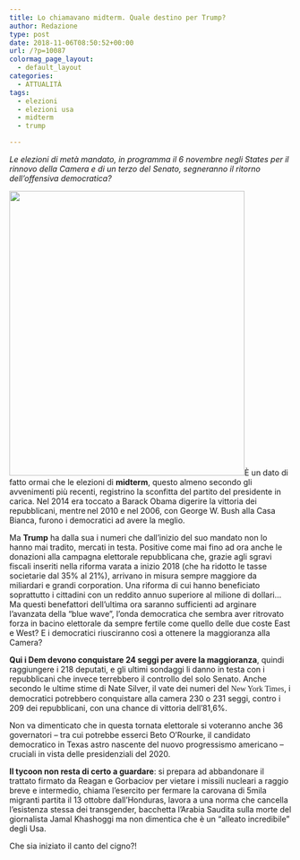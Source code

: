 ```yaml
---
title: Lo chiamavano midterm. Quale destino per Trump?
author: Redazione
type: post
date: 2018-11-06T08:50:52+00:00
url: /?p=10087
colormag_page_layout:
  - default_layout
categories:
  - ATTUALITÀ
tags:
  - elezioni
  - elezioni usa
  - midterm
  - trump

---
```

<p class="Standard">
  <i>Le elezioni di metà mandato, in programma il 6 novembre negli States per il rinnovo della Camera e di un terzo del Senato, segneranno il ritorno dell’offensiva democratica?</i>
</p>

<p class="Standard">
  <img decoding="async" loading="lazy" class="alignleft wp-image-10090 " src="https://progressonline.it/wp-content/uploads/2018/11/donald-trump-1269307_960_720.jpg" alt="" width="420" height="508" />È un dato di fatto ormai che le elezioni di <strong>midterm</strong>, questo almeno secondo gli avvenimenti più recenti, registrino la sconfitta del partito del presidente in carica. Nel 2014 era toccato a Barack Obama digerire la vittoria dei repubblicani, mentre nel 2010 e nel 2006, con George W. Bush alla Casa Bianca, furono i democratici ad avere la meglio.
</p>

<p class="Standard">
  Ma <strong>Trump</strong> ha dalla sua i numeri che dall’inizio del suo mandato non lo hanno mai tradito, mercati in testa. Positive come mai fino ad ora anche le donazioni alla campagna elettorale repubblicana che, grazie agli sgravi fiscali inseriti nella riforma varata a inizio 2018 (che ha ridotto le tasse societarie dal 35% al 21%), arrivano in misura sempre maggiore da miliardari e grandi corporation. Una riforma di cui hanno beneficiato soprattutto i cittadini con un reddito annuo superiore al milione di dollari… Ma questi benefattori dell’ultima ora saranno sufficienti ad arginare l’avanzata della “blue wave”, l’onda democratica che sembra aver ritrovato forza in bacino elettorale da sempre fertile come quello delle due coste East e West? E i democratici riusciranno così a ottenere la maggioranza alla Camera?
</p>

<p class="Standard">
  <strong>Qui i Dem devono conquistare 24 seggi per avere la maggioranza</strong>, quindi raggiungere i 218 deputati, e gli ultimi sondaggi li danno in testa con i repubblicani che invece terrebbero il controllo del solo Senato. Anche secondo le ultime stime di Nate Silver, il vate dei numeri del <span style="font-family: 'arial\, sans-serif'; color: #222222;">New York Times</span>, i democratici potrebbero conquistare alla camera 230 o 231 seggi, contro i 209 dei repubblicani, con una chance di vittoria dell&#8217;81,6%.
</p>

<p class="Standard">
  Non va dimenticato che in questa tornata elettorale si voteranno anche 36 governatori &#8211; tra cui potrebbe esserci Beto O’Rourke, il candidato democratico in Texas astro nascente del nuovo progressismo americano &#8211; cruciali in vista delle presidenziali del 2020.
</p>

<p class="Standard">
  <strong>Il tycoon non resta di certo a guardare</strong>: si prepara ad abbandonare il trattato firmato da Reagan e Gorbaciov per vietare i missili nucleari a raggio breve e intermedio, chiama l&#8217;esercito per fermare la carovana di 5mila migranti partita il 13 ottobre dall&#8217;Honduras, lavora a una norma che cancella l&#8217;esistenza stessa dei transgender, bacchetta l’Arabia Saudita sulla morte del giornalista Jamal Khashoggi ma non dimentica che è un &#8220;alleato incredibile&#8221; degli Usa.
</p>

<p class="Standard">
  Che sia iniziato il canto del cigno?!
</p>